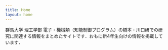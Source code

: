 ```yaml
---
title: Home
layout: home
---
```


群馬大学 理工学部 電子・機械類（知能制御プログラム）の橋本・川口研での研究に関連する情報をまとめたサイトです．おもに新4年生向けの情報を掲載しています．